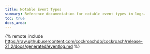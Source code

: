 ```yaml
---
title: Notable Event Types
summary: Reference documentation for notable event types in logs.
toc: true
docs_area: 
---
```


{% remote_include https://raw.githubusercontent.com/cockroachdb/cockroach/release-21.2/docs/generated/eventlog.md %}
